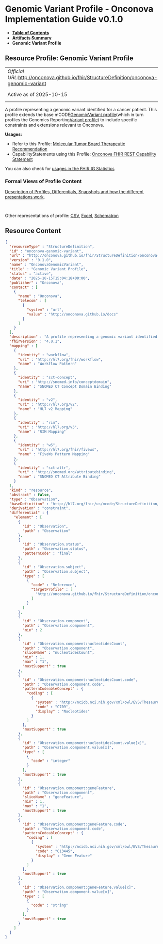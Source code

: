 # Genomic Variant Profile - Onconova Implementation Guide v0.1.0

* [**Table of Contents**](toc.md)
* [**Artifacts Summary**](artifacts.md)
* **Genomic Variant Profile**

## Resource Profile: Genomic Variant Profile 

| | |
| :--- | :--- |
| *Official URL*:http://onconova.github.io/fhir/StructureDefinition/onconova-genomic-variant | *Version*:0.1.0 |
| Active as of 2025-10-15 | *Computable Name*:OnconovaGenomicVariant |

 
A profile representing a genomic variant identified for a cancer patient. 
This profile extends the base mCODE[GenomicVariant profile](http://hl7.org/fhir/us/mcode/StructureDefinition/mcode-genomic-variant)(which in turn profiles the Genomics Reporting[Variant profile](http://hl7.org/fhir/uv/genomics-reporting/StructureDefinition/variant)) to include specific constraints and extensions relevant to Onconova. 

**Usages:**

* Refer to this Profile: [Molecular Tumor Board Therapeutic Recommendation](StructureDefinition-onconova-ext-molecular-tumor-board-therapeutic-recommendation.md)
* CapabilityStatements using this Profile: [Onconova FHIR REST Capability Statement](CapabilityStatement-onconova-capability-statement.md)

You can also check for [usages in the FHIR IG Statistics](https://packages2.fhir.org/xig/onconova.fhir|current/StructureDefinition/onconova-genomic-variant)

### Formal Views of Profile Content

 [Description of Profiles, Differentials, Snapshots and how the different presentations work](http://build.fhir.org/ig/FHIR/ig-guidance/readingIgs.html#structure-definitions). 

 

Other representations of profile: [CSV](StructureDefinition-onconova-genomic-variant.csv), [Excel](StructureDefinition-onconova-genomic-variant.xlsx), [Schematron](StructureDefinition-onconova-genomic-variant.sch) 



## Resource Content

```json
{
  "resourceType" : "StructureDefinition",
  "id" : "onconova-genomic-variant",
  "url" : "http://onconova.github.io/fhir/StructureDefinition/onconova-genomic-variant",
  "version" : "0.1.0",
  "name" : "OnconovaGenomicVariant",
  "title" : "Genomic Variant Profile",
  "status" : "active",
  "date" : "2025-10-15T15:04:18+00:00",
  "publisher" : "Onconova",
  "contact" : [
    {
      "name" : "Onconova",
      "telecom" : [
        {
          "system" : "url",
          "value" : "http://onconova.github.io/docs"
        }
      ]
    }
  ],
  "description" : "A profile representing a genomic variant identified for a cancer patient. \n\nThis profile extends the base mCODE [GenomicVariant profile](http://hl7.org/fhir/us/mcode/StructureDefinition/mcode-genomic-variant) (which in turn profiles the Genomics Reporting [Variant profile](http://hl7.org/fhir/uv/genomics-reporting/StructureDefinition/variant)) to include specific constraints and extensions relevant to Onconova.",
  "fhirVersion" : "4.0.1",
  "mapping" : [
    {
      "identity" : "workflow",
      "uri" : "http://hl7.org/fhir/workflow",
      "name" : "Workflow Pattern"
    },
    {
      "identity" : "sct-concept",
      "uri" : "http://snomed.info/conceptdomain",
      "name" : "SNOMED CT Concept Domain Binding"
    },
    {
      "identity" : "v2",
      "uri" : "http://hl7.org/v2",
      "name" : "HL7 v2 Mapping"
    },
    {
      "identity" : "rim",
      "uri" : "http://hl7.org/v3",
      "name" : "RIM Mapping"
    },
    {
      "identity" : "w5",
      "uri" : "http://hl7.org/fhir/fivews",
      "name" : "FiveWs Pattern Mapping"
    },
    {
      "identity" : "sct-attr",
      "uri" : "http://snomed.org/attributebinding",
      "name" : "SNOMED CT Attribute Binding"
    }
  ],
  "kind" : "resource",
  "abstract" : false,
  "type" : "Observation",
  "baseDefinition" : "http://hl7.org/fhir/us/mcode/StructureDefinition/mcode-genomic-variant|4.0.0",
  "derivation" : "constraint",
  "differential" : {
    "element" : [
      {
        "id" : "Observation",
        "path" : "Observation"
      },
      {
        "id" : "Observation.status",
        "path" : "Observation.status",
        "patternCode" : "final"
      },
      {
        "id" : "Observation.subject",
        "path" : "Observation.subject",
        "type" : [
          {
            "code" : "Reference",
            "targetProfile" : [
              "http://onconova.github.io/fhir/StructureDefinition/onconova-cancer-patient|0.1.0"
            ]
          }
        ]
      },
      {
        "id" : "Observation.component",
        "path" : "Observation.component",
        "min" : 2
      },
      {
        "id" : "Observation.component:nucleotidesCount",
        "path" : "Observation.component",
        "sliceName" : "nucleotidesCount",
        "min" : 1,
        "max" : "1",
        "mustSupport" : true
      },
      {
        "id" : "Observation.component:nucleotidesCount.code",
        "path" : "Observation.component.code",
        "patternCodeableConcept" : {
          "coding" : [
            {
              "system" : "http://ncicb.nci.nih.gov/xml/owl/EVS/Thesaurus.owl",
              "code" : "C709",
              "display" : "Nucleotides"
            }
          ]
        },
        "mustSupport" : true
      },
      {
        "id" : "Observation.component:nucleotidesCount.value[x]",
        "path" : "Observation.component.value[x]",
        "type" : [
          {
            "code" : "integer"
          }
        ],
        "mustSupport" : true
      },
      {
        "id" : "Observation.component:geneFeature",
        "path" : "Observation.component",
        "sliceName" : "geneFeature",
        "min" : 1,
        "max" : "1",
        "mustSupport" : true
      },
      {
        "id" : "Observation.component:geneFeature.code",
        "path" : "Observation.component.code",
        "patternCodeableConcept" : {
          "coding" : [
            {
              "system" : "http://ncicb.nci.nih.gov/xml/owl/EVS/Thesaurus.owl",
              "code" : "C13445",
              "display" : "Gene Feature"
            }
          ]
        },
        "mustSupport" : true
      },
      {
        "id" : "Observation.component:geneFeature.value[x]",
        "path" : "Observation.component.value[x]",
        "type" : [
          {
            "code" : "string"
          }
        ],
        "mustSupport" : true
      }
    ]
  }
}

```
